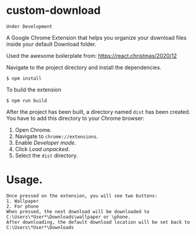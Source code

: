 # custom-download
```
Under Development
```
A Google Chrome Extension that helps you organize your download files inside your default Download folder.

Used the awesome boilerplate from: https://react.christmas/2020/12

Navigate to the project directory and install the dependencies.

```
$ npm install
```

To build the extension

```
$ npm run build
```

After the project has been built, a directory named `dist` has been created. You have to add this directory to your Chrome browser:

1. Open Chrome.
2. Navigate to `chrome://extensions`.
3. Enable _Developer mode_.
4. Click _Load unpacked_.
5. Select the `dist` directory.

# Usage.

```
Once pressed on the extension, you will see two buttons:
1. Wallpaper
2. For phone
When pressed, the next download will be downloaded to C:\Users\*User*\Downloads\wallpaper or \phone.
After downloading, the default download location will be set back to C:\Users\*User*\Downloads
```


